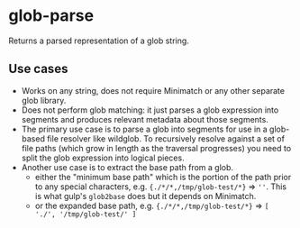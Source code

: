# glob-parse

Returns a parsed representation of a glob string.

## Use cases

- Works on any string, does not require Minimatch or any other separate glob library.
- Does not perform glob matching: it just parses a glob expression into segments and produces relevant metadata about those segments.
- The primary use case is to parse a glob into segments for use in a glob-based file resolver like wildglob. To recursively resolve against a set of file paths (which grow in length as the traversal progresses) you need to split the glob expression into logical pieces.
- Another use case is to extract the base path from a glob.
  - either the "minimum base path" which is the portion of the path prior to any special characters, e.g. `{./*/*,/tmp/glob-test/*}` => `''`. This is what gulp's `glob2base` does but it depends on Minimatch.
  - or the expanded base path, e.g. `{./*/*,/tmp/glob-test/*}` => `[ './', '/tmp/glob-test/' ]`
